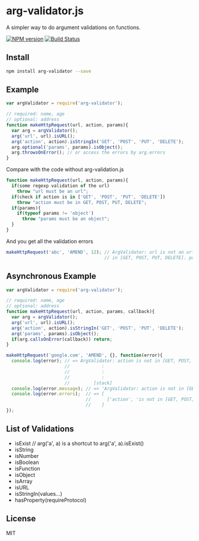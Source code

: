 
# arg-validator.js

A simpler way to do argument validations on functions.

[![NPM version](https://badge.fury.io/js/arg-validator.svg)](http://badge.fury.io/js/arg-validator) [![Build Status](https://travis-ci.org/shaoshing/arg-validator.js.svg?branch=master)](https://travis-ci.org/shaoshing/arg-validator.js)

## Install

```bash
npm install arg-validator --save
```

## Example

```js
var argValidator = require('arg-validator');

// required: name, age
// optional: address
function makeHttpRequest(url, action, params){
  var arg = argValidator();
  arg('url', url).isURL();
  arg('action', action).isStringIn('GET', 'POST', 'PUT', 'DELETE');
  arg.optional('params', params).isObject();
  arg.throwsOnError(); // or access the errors by arg.errors
}
```

Compare with the code without arg-validation.js

```js
function makeHttpRequest(url, action, params){
  if(some regexp validation of the url)
    throw "url must be an url";
  if(check if action is in ['GET', 'POST', 'PUT', 'DELETE'])
    throw "action must be in GET, POST, PUT, DELETE";
  if(params){
    if(typeof params != 'object')
      throw "params must be an object";
  }
}
```

And you get all the validation errors

```js
makeHttpRequest('abc', 'AMEND', 12); // ArgValidator: url is not an url. action is not
                                     // in [GET, POST, PUT, DELETE]. params is not an object.
```

## Asynchronous Example

```js
var argValidator = require('arg-validator');

// required: name, age
// optional: address
function makeHttpRequest(url, action, params, callback){
  var arg = argValidator();
  arg('url', url).isURL();
  arg('action', action).isStringIn('GET', 'POST', 'PUT', 'DELETE');
  arg('params', params).isObject();
  if(arg.callsOnError(callback)) return;
}

makeHttpRequest('google.com', 'AMEND', {}, function(error){
  console.log(error); // => ArgValidator: action is not in [GET, POST, PUT, DELETE]
                      //            :
                      //            :
                      //            :
                      //         [stack]
  console.log(error.message); // => 'ArgValidator: action is not in [GET, POST, PUT, DELETE]'
  console.log(error.errors);  // => [
                              //      ['action', 'is not in [GET, POST, PUT, DELETE']
                              //    ]
});

```

## List of Validations

- isExist // arg('a', a) is a shortcut to arg('a', a).isExist()
- isString
- isNumber
- isBoolean
- isFunction
- isObject
- isArray
- isURL
- isStringIn(values...)
- hasProperty(requireProtocol)

## License

MIT
